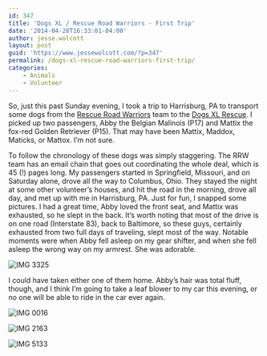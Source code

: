 ```yaml
---
id: 347
title: 'Dogs XL / Rescue Road Warriors - First Trip'
date: '2014-04-28T16:33:01-04:00'
author: jesse.wolcott
layout: post
guid: 'https://www.jessewolcott.com/?p=347'
permalink: /dogs-xl-rescue-road-warriors-first-trip/
categories:
    - Animals
    - Volunteer
---
```


So, just this past Sunday evening, I took a trip to Harrisburg, PA to transport some dogs from the [Rescue Road Warriors](http://www.rescueroadwarriors.org/) team to the [Dogs XL Rescue](http://www.dogsxlrescue.org). I picked up two passengers, Abby the Belgian Malinois (P17) and Mattix the fox-red Golden Retriever (P15). That may have been Mattix, Maddox, Maticks, or Mattox. I’m not sure.

To follow the chronology of these dogs was simply staggering. The RRW team has an email chain that goes out coordinating the whole deal, which is 45 (!) pages long. My passengers started in Springfield, Missouri, and on Saturday alone, drove all the way to Columbus, Ohio. They stayed the night at some other volunteer’s houses, and hit the road in the morning, drove all day, and met up with me in Harrisburg, PA. Just for fun, I snapped some pictures. I had a great time, Abby loved the front seat, and Mattix was exhausted, so he slept in the back. It’s worth noting that most of the drive is on one road (Interstate 83), back to Baltimore, so these guys, certainly exhausted from two full days of traveling, slept most of the way. Notable moments were when Abby fell asleep on my gear shifter, and when she fell asleep the wrong way on my armrest. She was adorable.

![IMG 3325](https://www.jessewolcott.com/wp-content/uploads/2014/04/IMG_3325.jpeg "IMG_3325.jpeg")

I could have taken either one of them home. Abby’s hair was total fluff, though, and I think I’m going to take a leaf blower to my car this evening, or no one will be able to ride in the car ever again.

![IMG 0016](https://www.jessewolcott.com/wp-content/uploads/2014/04/IMG_0016.jpeg "IMG_0016.jpeg")

![IMG 2163](https://www.jessewolcott.com/wp-content/uploads/2014/04/IMG_2163.jpeg "IMG_2163.jpeg")

![IMG 5133](https://www.jessewolcott.com/wp-content/uploads/2014/04/IMG_5133.jpeg "IMG_5133.jpeg")